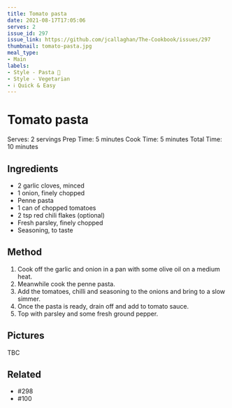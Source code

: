 ```yaml
---
title: Tomato pasta
date: 2021-08-17T17:05:06
serves: 2
issue_id: 297
issue_link: https://github.com/jcallaghan/The-Cookbook/issues/297
thumbnail: tomato-pasta.jpg
meal_type:
- Main
labels:
- Style - Pasta 🍝
- Style - Vegetarian
- ℹ️ Quick & Easy
---
```


# Tomato pasta

Serves: 2 servings
Prep Time: 5 minutes
Cook Time: 5 minutes
Total Time: 10 minutes

## Ingredients

- 2 garlic cloves, minced
- 1 onion, finely chopped
- Penne pasta
- 1 can of chopped tomatoes 
- 2 tsp red chili flakes (optional)
- Fresh parsley, finely chopped
- Seasoning, to taste

## Method

1. Cook off the garlic and onion in a pan with some olive oil on a medium heat.
2. Meanwhile cook the penne pasta.
3. Add the tomatoes, chilli and seasoning to the onions and bring to a slow simmer.
4. Once the pasta is ready, drain off and add to tomato sauce.
5. Top with parsley and some fresh ground pepper.

## Pictures
 
TBC

## Related

- #298 
- #100 

